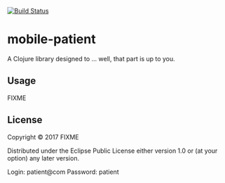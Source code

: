 
[![Build Status](https://travis-ci.org/Aidbox/mobile-patient.svg?branch=master)](https://travis-ci.org/Aidbox/mobile-patient)
# mobile-patient

A Clojure library designed to ... well, that part is up to you.

## Usage

FIXME

## License

Copyright © 2017 FIXME

Distributed under the Eclipse Public License either version 1.0 or (at
your option) any later version.

Login: patient@com
Password: patient